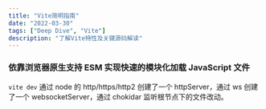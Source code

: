 ```yaml
---
title: "Vite简明指南"
date: "2022-03-30"
tags: ["Deep Dive", "Vite"]
description: "了解Vite特性及关键源码解读"
---
```


### 依靠浏览器原生支持 ESM 实现快速的模块化加载 JavaScript 文件

`vite dev` 通过 node 的 http/https/http2 创建了一个 httpServer，通过 ws 创建了一个 websocketServer，通过 chokidar 监听根节点下的文件改动。


